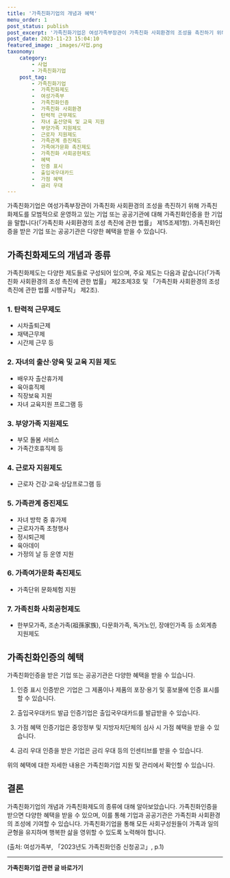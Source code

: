 ```yaml
---
title: '가족친화기업의 개념과 혜택'
menu_order: 1
post_status: publish
post_excerpt: '가족친화기업은 여성가족부장관이 가족친화 사회환경의 조성을 촉진하기 위해 가족친화제도를 모범적으로 운영하고 있는 기업 또는 공공기관에 대해 가족친화인증을 한 기업을 말합니다  가족친화 사회환경의 조성 촉진에 관한 법률  제15조제1항 . 가족친화인증을 받은 기업 또는 공공기관은 다양한 혜택을 받을 수 있습니다.'
post_date: 2023-11-23 15:04:10
featured_image: _images/사업.png
taxonomy:
    category:
        - 사업
        - 가족친화기업
    post_tag:
        - 가족친화기업
        -  가족친화제도
        -  여성가족부
        -  가족친화인증
        -  가족친화 사회환경
        -  탄력적 근무제도
        -  자녀 출산양육 및 교육 지원
        -  부양가족 지원제도
        -  근로자 지원제도
        -  가족관계 증진제도
        -  가족여가문화 촉진제도
        -  가족친화 사회공헌제도
        -  혜택
        -  인증 표시
        -  출입국우대카드
        -  가점 혜택
        -  금리 우대
---
```



가족친화기업은 여성가족부장관이 가족친화 사회환경의 조성을 촉진하기 위해 가족친화제도를 모범적으로 운영하고 있는 기업 또는 공공기관에 대해 가족친화인증을 한 기업을 말합니다(「가족친화 사회환경의 조성 촉진에 관한 법률」 제15조제1항). 가족친화인증을 받은 기업 또는 공공기관은 다양한 혜택을 받을 수 있습니다.

## 가족친화제도의 개념과 종류

가족친화제도는 다양한 제도들로 구성되어 있으며, 주요 제도는 다음과 같습니다(「가족친화 사회환경의 조성 촉진에 관한 법률」 제2조제3호 및 「가족친화 사회환경의 조성 촉진에 관한 법률 시행규칙」 제2조).

### 1. 탄력적 근무제도
- 시차출퇴근제
- 재택근무제
- 시간제 근무 등

### 2. 자녀의 출산·양육 및 교육 지원 제도
- 배우자 출산휴가제
- 육아휴직제
- 직장보육 지원
- 자녀 교육지원 프로그램 등

### 3. 부양가족 지원제도
- 부모 돌봄 서비스
- 가족간호휴직제 등

### 4. 근로자 지원제도
- 근로자 건강·교육·상담프로그램 등

### 5. 가족관계 증진제도
- 자녀 방학 중 휴가제
- 근로자가족 초청행사
- 정시퇴근제
- 육아데이
- 가정의 날 등 운영 지원

### 6. 가족여가문화 촉진제도
- 가족단위 문화체험 지원

### 7. 가족친화 사회공헌제도
- 한부모가족, 조손가족(祖孫家族), 다문화가족, 독거노인, 장애인가족 등 소외계층 지원제도

## 가족친화인증의 혜택

가족친화인증을 받은 기업 또는 공공기관은 다양한 혜택을 받을 수 있습니다. 

1. 인증 표시
인증받은 기업은 그 제품이나 제품의 포장·용기 및 홍보물에 인증 표시를 할 수 있습니다.

2. 출입국우대카드 발급
인증기업은 출입국우대카드를 발급받을 수 있습니다.

3. 가점 혜택
인증기업은 중앙정부 및 지방자치단체의 심사 시 가점 혜택을 받을 수 있습니다.

4. 금리 우대
인증을 받은 기업은 금리 우대 등의 인센티브를 받을 수 있습니다.

위의 혜택에 대한 자세한 내용은 가족친화기업 지원 및 관리에서 확인할 수 있습니다.

## 결론

가족친화기업의 개념과 가족친화제도의 종류에 대해 알아보았습니다. 가족친화인증을 받으면 다양한 혜택을 받을 수 있으며, 이를 통해 기업과 공공기관은 가족친화 사회환경의 조성에 기여할 수 있습니다. 가족친화기업을 통해 모든 사회구성원들이 가족과 일의 균형을 유지하며 행복한 삶을 영위할 수 있도록 노력해야 합니다.

(출처: 여성가족부, 「2023년도 가족친화인증 신청공고」, p.1)
<!-- wp:separator -->
<hr class="wp-block-separator has-alpha-channel-opacity"/>
<!-- /wp:separator -->

<!-- wp:group {"backgroundColor":"base","layout":{"type":"constrained"}} -->
<div class="wp-block-group has-base-background-color has-background"><!-- wp:paragraph {"align":"center","fontSize":"medium"} -->
<p class="has-text-align-center has-large-font-size"><strong>가족친화기업 관련 글 바로가기</strong></p>
<!-- /wp:paragraph -->


<!-- wp:latest-posts
{"categories":[{"id":27241,"count":19,"description":"","link":"https://uknowlaw.com/category/%ea%b0%80%ec%a1%b1%ec%b9%9c%ed%99%94%ea%b8%b0%ec%97%85/","name":"가족친화기업","slug":"가족친화기업","taxonomy":"category","parent":0,"meta":[],"_links":{"self":[{"href":"https://uknowlaw.com/wp-json/wp/v2/categories/27241"}],"collection":[{"href":"https://uknowlaw.com/wp-json/wp/v2/categories"}],"about":[{"href":"https://uknowlaw.com/wp-json/wp/v2/taxonomies/category"}],"wp:post_type":[{"href":"https://uknowlaw.com/wp-json/wp/v2/posts?categories=27241"}],"curies":[{"name":"wp","href":"https://api.w.org/{rel}","templated":true}]}}],"postsToShow":100,"excerptLength":28,"postLayout":"grid","columns":2,"featuredImageAlign":"left","featuredImageSizeSlug":"large","fontSize":"small"} /--></div>
<!-- /wp:group -->